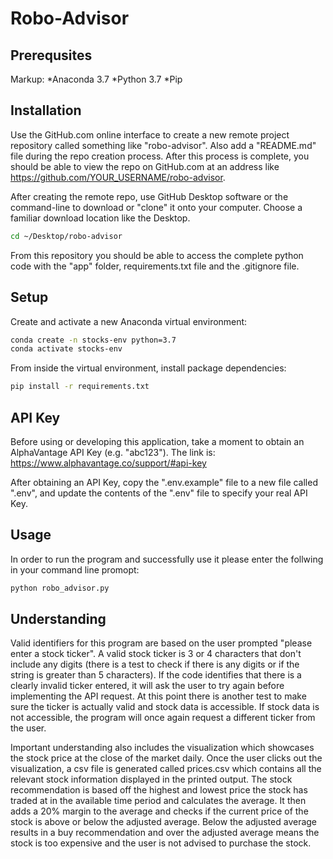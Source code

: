 # Robo-Advisor

## Prerequsites

Markup: 
*Anaconda 3.7
*Python 3.7
*Pip

## Installation
Use the GitHub.com online interface to create a new remote project repository called something like "robo-advisor". Also add a "README.md" file during the repo creation process. After this process is complete, you should be able to view the repo on GitHub.com at an address like https://github.com/YOUR_USERNAME/robo-advisor.

After creating the remote repo, use GitHub Desktop software or the command-line to download or "clone" it onto your computer. Choose a familiar download location like the Desktop.

```sh
cd ~/Desktop/robo-advisor
```
From this repository you should be able to access the complete python code with the "app" folder, requirements.txt file and the .gitignore file. 

## Setup
Create and activate a new Anaconda virtual environment:

```sh
conda create -n stocks-env python=3.7 
conda activate stocks-env
```
From inside the virtual environment, install package dependencies:
```sh
pip install -r requirements.txt
```
## API Key
Before using or developing this application, take a moment to obtain an AlphaVantage API Key (e.g. "abc123").
The link is: https://www.alphavantage.co/support/#api-key

After obtaining an API Key, copy the ".env.example" file to a new file called ".env", and update the contents of the ".env" file to specify your real API Key.

## Usage
In order to run the program and successfully use it please enter the 
follwing in your command line promopt:

```sh
python robo_advisor.py
```
## Understanding

Valid identifiers for this program are based on the user prompted "please enter a stock ticker". A valid stock ticker is 3 or 4 characters that don't include any digits (there is a test to check if there is any digits or if the string is greater than 5 characters). If the code identifies that there is a clearly invalid ticker entered, it will ask the user to try again before implementing the API request. At this point there is another test to make sure the ticker is actually valid and stock data is accessible. If stock data is not accessible, the program will once again request a different ticker from the user.

Important understanding also includes the visualization which showcases the stock price at the close of the market daily. Once the user clicks out the visualization, a csv file is generated called prices.csv which contains all the relevant stock information displayed in the printed output. The stock recommendation is based off the highest and lowest price the stock has traded at in the available time period and calculates the average. It then adds a 20% margin to the average and checks if the current price of the stock is above or below the adjusted average. Below the adjusted average results in a buy recommendation and over the adjusted average means the stock is too expensive and the user is not advised to purchase the stock.


